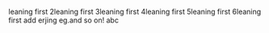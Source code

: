 leaning first
2leaning first
3leaning first
4leaning first
5leaning first
6leaning first  add erjing eg.and so on!
abc

